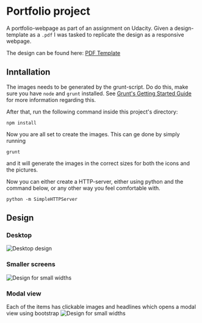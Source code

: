 # Portfolio project

A portfolio-webpage as part of an assignment on Udacity. Given a design-template
as a `.pdf` I was tasked to replicate the design as a responsive webpage.

The design can be found here: [PDF Template](design-mockup-portfolio.pdf)

## Inntallation

The images needs to be generated by the grunt-script. Do do this, make sure you
have `node` and `grunt` installed. See [Grunt's Getting Started
Guide](http://gruntjs.com/getting-started) for more information regarding this.

After that, run the following command inside this project's directory:
```
npm install
```

Now you are all set to create the images. This can ge done by simply running

```
grunt
```

and it will generate the images in the correct sizes for both the icons and the
pictures.

Now you can either create a HTTP-server, either using python and the command
below, or any other way you feel comfortable with.

```
python -m SimpleHTTPServer
```

## Design

### Desktop
![Desktop design](http://i67.tinypic.com/t6ci0j.png)

### Smaller screens
![Design for small widths](http://i65.tinypic.com/351icf7.png)

### Modal view

Each of the items has clickable images and headlines which opens a modal view
using bootstrap ![Design for small widths](http://i64.tinypic.com/aky0ph.png)
